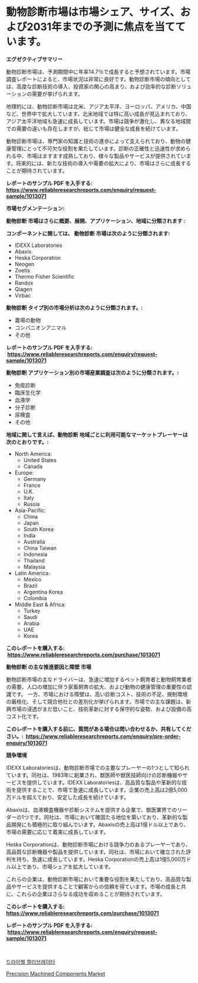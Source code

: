 <p><h1>動物診断市場は市場シェア、サイズ、および2031年までの予測に焦点を当てています。</h1></p><p><strong>エグゼクティブサマリー</strong></p>
<p><p>動物診断市場は、予測期間中に年率14.7％で成長すると予想されています。市場調査レポートによると、市場状況は非常に良好です。動物診断市場の傾向としては、高度な診断技術の導入、投資家の関心の高まり、および効率的な診断ソリューションの需要が挙げられます。</p><p>地理的には、動物診断市場は北米、アジア太平洋、ヨーロッパ、アメリカ、中国など、世界中で拡大しています。北米地域では特に高い成長が見込まれており、アジア太平洋地域も急速に成長しています。市場は競争が激化し、異なる地域間での需要の違いも存在しますが、総じて市場は健全な成長を続けています。</p><p>動物診断市場は、専門家の知識と技術の進歩によって支えられており、動物の健康管理にとって不可欠な役割を果たしています。診断の正確性と迅速性が求められる中、市場はますます成熟しており、様々な製品やサービスが提供されています。将来的には、新たな技術の導入や需要の拡大により、市場はさらに成長することが期待されています。</p></p>
<p><strong>レポートのサンプル PDF を入手する: <a href="https://www.reliableresearchreports.com/enquiry/request-sample/1013071">https://www.reliableresearchreports.com/enquiry/request-sample/1013071</a></strong></p>
<p><strong>市場セグメンテーション:</strong></p>
<p><strong> 動物診断 市場はさらに概要、展開、アプリケーション、地域に分類されます :</strong></p>
<p><strong>コンポーネントに関しては、 動物診断 市場は次のように分類されます: &nbsp;</strong></p>
<p><ul><li>IDEXX Laboratories</li><li>Abaxis</li><li>Heska Corporation</li><li>Neogen</li><li>Zoetis</li><li>Thermo Fisher Scientific</li><li>Randox</li><li>Qiagen</li><li>Virbac</li></ul></p>
<p><strong> 動物診断 タイプ別の市場分析は次のように分類されます。:</strong></p>
<p><ul><li>農場の動物</li><li>コンパニオンアニマル</li><li>その他</li></ul></p>
<p><strong>レポートのサンプル PDF を入手する: &nbsp;<a href="https://www.reliableresearchreports.com/enquiry/request-sample/1013071">https://www.reliableresearchreports.com/enquiry/request-sample/1013071</a></strong></p>
<p><strong> 動物診断 アプリケーション別の市場産業調査は次のように分類されます。:</strong></p>
<p><ul><li>免疫診断</li><li>臨床生化学</li><li>血液学</li><li>分子診断</li><li>尿検査</li><li>その他</li></ul></p>
<p><strong>地域に関して言えば、動物診断 地域ごとに利用可能なマーケットプレーヤーは次のとおりです。:</strong></p>
<p><ul>
    <li>
        North America:
        <ul>
            <li>United States</li>
            <li>Canada</li>
        </ul>
    </li>
    <li>
        Europe:
        <ul>
            <li>Germany</li>
            <li>France</li>
            <li>U.K.</li>
            <li>Italy</li>
            <li>Russia</li>
        </ul>
    </li>
    <li>
        Asia-Pacific:
        <ul>
            <li>China</li>
            <li>Japan</li>
            <li>South Korea</li>
            <li>India</li>
            <li>Australia</li>
            <li>China Taiwan</li>
            <li>Indonesia</li>
            <li>Thailand</li>
            <li>Malaysia</li>
        </ul>
    </li>
    <li>
        Latin America:
        <ul>
            <li>Mexico</li>
            <li>Brazil</li>
            <li>Argentina Korea</li>
            <li>Colombia</li>
        </ul>
    </li>
    <li>
        Middle East & Africa:
        <ul>
            <li>Turkey</li>
            <li>Saudi</li>
            <li>Arabia</li>
            <li>UAE</li>
            <li>Korea</li>
        </ul>
    </li>
    </ul></p>
<p><strong>このレポートを購入する: &nbsp;<a href="https://www.reliableresearchreports.com/purchase/1013071">https://www.reliableresearchreports.com/purchase/1013071</a></strong></p>
<p><strong>動物診断 の主な推進要因と障壁 市場</strong></p>
<p><p>動物診断市場の主なドライバーは、急速に増加するペット飼育者と動物飼育業者の需要、人口の増加に伴う家畜飼育の拡大、および動物の健康管理の重要性の認識です。 一方、市場における障壁は、高い診断コスト、技術の不足、規制環境の厳格化、そして競合他社との差別化が挙げられます。市場での主な課題は、新興市場の浸透がまだ低いこと、技術革新に対する保守的な姿勢、および設備の高コスト化です。</p></p>
<p><strong>このレポートを購入する前に、質問がある場合は問い合わせるか、共有してください。:&nbsp; <a href="https://www.reliableresearchreports.com/enquiry/pre-order-enquiry/1013071">https://www.reliableresearchreports.com/enquiry/pre-order-enquiry/1013071</a></strong></p>
<p><strong>競争環境</strong></p>
<p><p>IDEXX Laboratoriesは、動物診断市場での主要なプレーヤーの1つとして知られています。同社は、1983年に創業され、獣医師や獣医技師向けの診断機器やサービスを提供しています。IDEXX Laboratoriesは、高品質な製品や革新的な技術を提供することで、市場で急速に成長しています。企業の売上高は2億5,000万ドルを超えており、安定した成長を続けています。</p><p>Abaxisは、血液検査機器や診断システムを提供する企業で、獣医業界でのリーダーの1つです。同社は、市場において確固たる地位を築いており、革新的な製品開発にも積極的に取り組んでいます。Abaxisの売上高は1億ドル以上であり、市場の需要に応じて着実に成長しています。</p><p>Heska Corporationは、動物診断市場における競争力のあるプレーヤーであり、高品質な診断機器や製品を提供しています。同社は、市場において確立された評判を持ち、急速に成長しています。Heska Corporationの売上高は1億5,000万ドル以上であり、市場シェアを拡大しています。</p><p>これらの企業は、動物診断市場において重要な役割を果たしており、高品質な製品やサービスを提供することで顧客からの信頼を得ています。市場の成長と共に、これらの企業はさらなる成功を収めることが期待されています。</p></p>
<p><strong>このレポートを購入する: &nbsp; <a href="https://www.reliableresearchreports.com/purchase/1013071">https://www.reliableresearchreports.com/purchase/1013071</a></strong></p>
<p><strong>レポートのサンプル PDF を入手する: &nbsp;<a href="https://www.reliableresearchreports.com/enquiry/request-sample/1013071">https://www.reliableresearchreports.com/enquiry/request-sample/1013071</a></strong><strong></strong></p>
<p>&nbsp;</p>
<p><p><a href="https://github.com/royErdmtyan906778/Market-Research-Report-List-1/blob/main/691662710610.md">드라이웰 캘리브레이터</a></p><p><a href="https://github.com/kathiaseamanalvaradovlprc2h/Market-Research-Report-List-1/blob/main/precision-machined-components-market.md">Precision Machined Components Market</a></p></p>